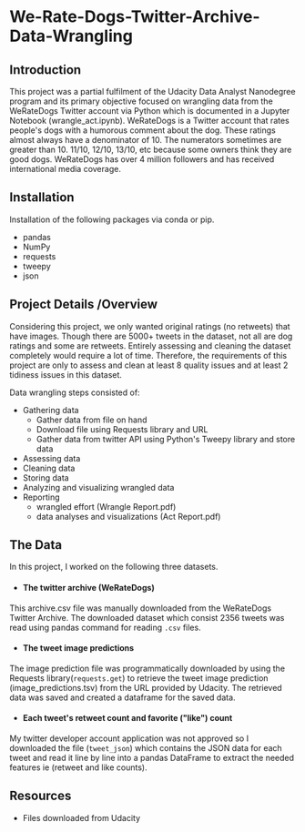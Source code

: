 # We-Rate-Dogs-Twitter-Archive-Data-Wrangling
## Introduction
This project was a partial fulfilment of the Udacity Data Analyst Nanodegree program and its primary objective focused on wrangling data from the WeRateDogs Twitter account via Python which is documented in a Jupyter Notebook (wrangle_act.ipynb). WeRateDogs is a Twitter account that rates people's dogs with a humorous comment about the dog. These ratings almost always have a denominator of 10. The numerators sometimes are greater than 10. 11/10, 12/10, 13/10, etc because some owners think they are good dogs. WeRateDogs has over 4 million followers and has received international media coverage.

## Installation
Installation of the following packages via conda or pip.
- pandas
- NumPy
- requests
- tweepy
- json



## Project Details /Overview

Considering this project, we only wanted original ratings (no retweets) that have images. Though there are 5000+ tweets in the dataset, not all are dog ratings and some are retweets.
Entirely assessing and cleaning the dataset completely would require a lot of time. Therefore, the requirements of this project are only to assess and clean at least 8 quality issues and at least 2 tidiness issues in this dataset.


Data wrangling steps consisted of:
- Gathering data
   - Gather data from file on hand
   - Download file using Requests library and URL
   - Gather data from twitter API using Python's Tweepy library and store data
- Assessing data
- Cleaning data
- Storing data
- Analyzing and visualizing wrangled data
- Reporting 
   - wrangled effort (Wrangle Report.pdf) 
   - data analyses and visualizations (Act Report.pdf)

## The Data
In this project, I worked on the following three datasets.
- #### The twitter archive (WeRateDogs)
 This archive.csv file was manually downloaded from the WeRateDogs Twitter Archive. The downloaded dataset which consist 2356 tweets was read using pandas command for reading `.csv` files.
 
- #### The tweet image predictions
The image prediction file was programmatically downloaded by using the Requests library(`requests.get`) to retrieve the tweet image prediction (image_predictions.tsv) from the URL provided by Udacity.
 The retrieved data was saved and created a dataframe for the saved data.
 
- #### Each tweet's retweet count and favorite ("like") count
My twitter developer account application was not approved so I downloaded the file (`tweet_json`) which contains the JSON data for each tweet and read it line by line into a pandas DataFrame to extract the needed features ie (retweet and like counts).

## Resources
- Files downloaded from Udacity
